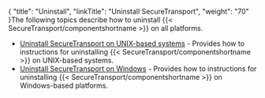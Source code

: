 {
    "title": "Uninstall",
    "linkTitle": "Uninstall SecureTransport",
    "weight": "70"
}The following topics describe how to uninstall {{< SecureTransport/componentshortname  >}} on all platforms.

-   [Uninstall SecureTransport on UNIX-based systems](uninstalling_securetransport_on_unix_based_servers) - Provides how to instructions for uninstalling {{< SecureTransport/componentshortname >}} on UNIX-based systems.
-   [Uninstall SecureTransport on Windows](uninstalling_securetransport_on_windows) - Provides how to instructions for uninstalling {{< SecureTransport/componentshortname >}} on Windows-based platforms.
